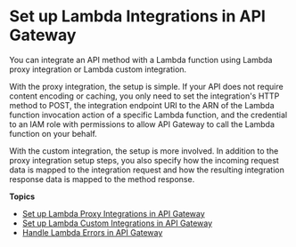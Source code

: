 # Set up Lambda Integrations in API Gateway<a name="set-up-lambda-integrations"></a>

 You can integrate an API method with a Lambda function using Lambda proxy integration or Lambda custom integration\. 

 With the proxy integration, the setup is simple\. If your API does not require content encoding or caching, you only need to set the integration's HTTP method to POST, the integration endpoint URI to the ARN of the Lambda function invocation action of a specific Lambda function, and the credential to an IAM role with permissions to allow API Gateway to call the Lambda function on your behalf\. 

With the custom integration, the setup is more involved\. In addition to the proxy integration setup steps, you also specify how the incoming request data is mapped to the integration request and how the resulting integration response data is mapped to the method response\. 

**Topics**
+ [Set up Lambda Proxy Integrations in API Gateway](set-up-lambda-proxy-integrations.md)
+ [Set up Lambda Custom Integrations in API Gateway](set-up-lambda-custom-integrations.md)
+ [Handle Lambda Errors in API Gateway](handle-errors-in-lambda-integration.md)